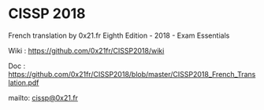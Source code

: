 # CISSP 2018

French translation by 0x21.fr
Eighth Edition - 2018 - Exam Essentials

Wiki : https://github.com/0x21fr/CISSP2018/wiki

Doc : https://github.com/0x21fr/CISSP2018/blob/master/CISSP2018_French_Translation.pdf

mailto: cissp@0x21.fr

